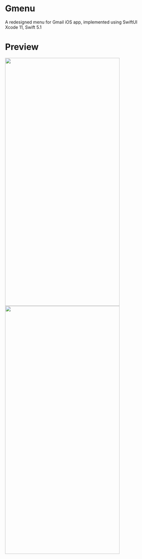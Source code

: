 # Gmenu
A redesigned menu for Gmail iOS app, implemented using SwiftUI   
Xcode 11, Swift 5.1

# Preview 

<img src="https://raw.githubusercontent.com/amirdew/gmenu/master/preview.gif" width="375" height="812">
<img src="https://raw.githubusercontent.com/amirdew/gmenu/master/dark-preview.gif" width="375" height="812">
